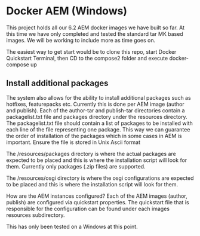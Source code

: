 
# Docker AEM (Windows)
This project holds all our 6.2 AEM docker images we have built so far.  At this time we have only completed and tested the standard tar MK based images.  We will be working to include more as time goes on.

The easiest way to get start would be to clone this repo, start  Docker Quickstart Terminal, then CD to the compose2 folder and execute docker-compose up

## Install additional packages

The system also allows for the ability to install additional packages such as hotfixes, featurepacks etc. Currently this is done per AEM image (author and publish). Each of the author-tar and publish-tar directories contain a packagelist.txt file and packages directory under the resources directory. The packagelist.txt file should contain a list of packages to be installed with each line of the file representing one package. This way we can guarantee the order of installation of the packages which in some cases in AEM is important. Ensure the file is stored in Unix Ascii format

The /resources/packages directory is where the actual packages are expected to be placed and this is where the installation script will look for them. Currently only packages (.zip files) are supported.

The /resources/osgi directory is where the osgi configurations are expected to be placed and this is where the installation script will look for them. 

How are the AEM instances configured?  Each of the AEM images (author, publish) are configured via quickstart properties.  The quickstart file that is responsible for the configuration can be found under each images resources subdirectory.

This has only been tested on a Windows at this point.
